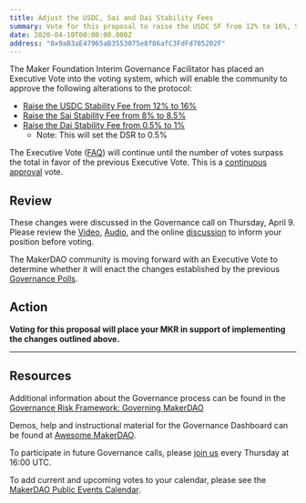 ```yaml
---
title: Adjust the USDC, Sai and Dai Stability Fees
summary: Vote for this proposal to raise the USDC SF from 12% to 16%, Sai SF from 8% to 8.5%, and Dai SF from 0.5% to 1%, which sets the DSR to 0.5%
date: 2020-04-10T00:00:00.000Z
address: "0x9aB3aE47965aB3553075e8f86afC3FdFd705202F"
---
```

The Maker Foundation Interim Governance Facilitator has placed an Executive Vote into the voting system, which will enable the community to approve the following alterations to the protocol:

- [Raise the USDC Stability Fee from 12% to 16%](https://vote.makerdao.com/polling-proposal/qmwtwpa8fxd7r4x2dhdauo2gpb1kfrc3gt7mhdtzmv4e2o)
- [Raise the Sai Stability Fee from 8% to 8.5%](https://vote.makerdao.com/polling-proposal/qmej8jxjscw9wznah7rrccgkrmsy4bcyt3bfhpwr1qwwyv)
- [Raise the Dai Stability Fee from 0.5% to 1%](https://vote.makerdao.com/polling-proposal/qmcdbetspgy9jkfrfdvgzbwtemrkfgfmeaysudlruz2j5r)
    - Note: This will set the DSR to 0.5%


The Executive Vote ([FAQ](https://community-development.makerdao.com/makerdao-scd-faqs/scd-faqs#governance)) will continue until the number of votes surpass the total in favor of the previous Executive Vote. This is a [continuous approval](https://community-development.makerdao.com/makerdao-scd-faqs/scd-faqs/governance#what-is-continuous-approval-voting) vote.

## Review

These changes were discussed in the Governance call on Thursday, April 9. Please review the [Video](https://www.youtube.com/playlist?list=PLLzkWCj8ywWNq5-90-Id6VPSsrk4OWVan), [Audio](https://soundcloud.com/makerdao/sets/governance-and-risk), and the online [discussion](https://forum.makerdao.com/c/governance) to inform your position before voting.

The MakerDAO community is moving forward with an Executive Vote to determine whether it will enact the changes established by the previous [Governance Polls](https://vote.makerdao.com/polling).

## Action

**Voting for this proposal will place your MKR in support of implementing the  changes outlined above.**

---

## Resources

Additional information about the Governance process can be found in the [Governance Risk Framework: Governing MakerDAO](https://community-development.makerdao.com/governance/governance-risk-framework)

Demos, help and instructional material for the Governance Dashboard can be found at [Awesome MakerDAO](https://awesome.makerdao.com/#voting).

To participate in future Governance calls, please [join us](https://community-development.makerdao.com/governance/governance-and-risk-meetings) every Thursday at 16:00 UTC.

To add current and upcoming votes to your calendar, please see the [MakerDAO Public Events Calendar](https://calendar.google.com/calendar/embed?src=makerdao.com_3efhm2ghipksegl009ktniomdk%40group.calendar.google.com&amp;ctz=America%2FLos_Angeles).
